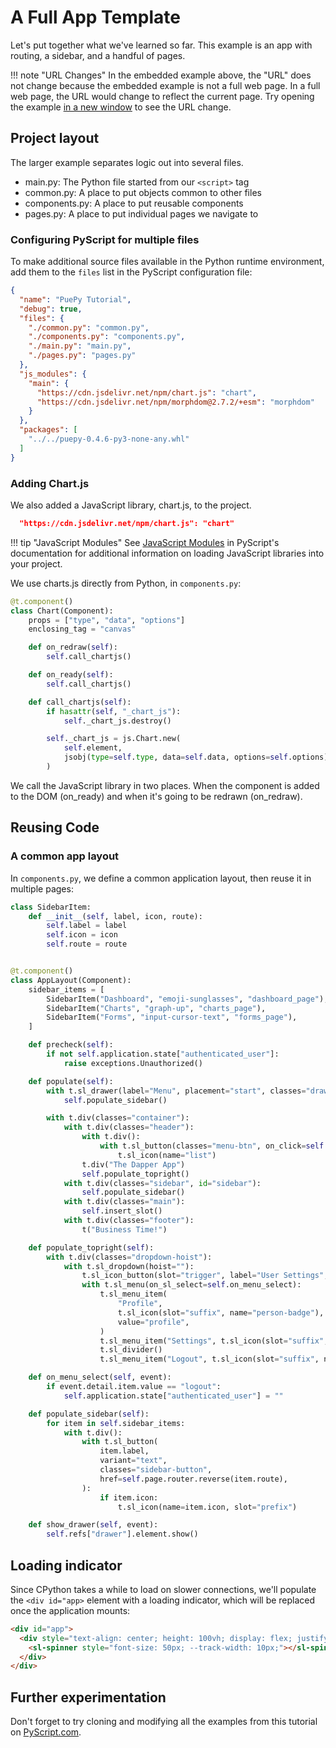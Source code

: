 # A Full App Template

Let's put together what we've learned so far. This example is an app with routing, a sidebar, and a handful of pages.

<puepy src="https://kkinder.pyscriptapps.com/puepy-tutorial/latest/tutorial/10_full_app/index.html" edit="https://pyscript.com/@kkinder/puepy-tutorial/latest" height="20em" height="35em"/>


!!! note "URL Changes"
    In the embedded example above, the "URL" does not change because the embedded example is not a full web page. In a full web page, the URL would change to reflect the current page. Try opening the example [in a new window](https://kkinder.pyscriptapps.com/puepy-tutorial/latest/tutorial/10_full_app/index.html) to see the URL change.

## Project layout

The larger example separates logic out into several files.

- main.py: The Python file started from our `<script>` tag
- common.py: A place to put objects common to other files
- components.py: A place to put reusable components
- pages.py: A place to put individual pages we navigate to

### Configuring PyScript for multiple files

To make additional source files available in the Python runtime environment, add them to the `files` list in the PyScript configuration file:

```json title="pyscript-app.json"
{
  "name": "PuePy Tutorial",
  "debug": true,
  "files": {
    "./common.py": "common.py",
    "./components.py": "components.py",
    "./main.py": "main.py",
    "./pages.py": "pages.py"
  },
  "js_modules": {
    "main": {
      "https://cdn.jsdelivr.net/npm/chart.js": "chart",
      "https://cdn.jsdelivr.net/npm/morphdom@2.7.2/+esm": "morphdom"
    }
  },
  "packages": [
    "../../puepy-0.4.6-py3-none-any.whl"
  ]
}
```

### Adding Chart.js

We also added a JavaScript library, chart.js, to the project.

```json
  "https://cdn.jsdelivr.net/npm/chart.js": "chart"
```

!!! tip "JavaScript Modules"
    See [JavaScript Modules](https://docs.pyscript.net/2024.9.2/user-guide/configuration/#javascript-modules) in
    PyScript's documentation for additional information on loading JavaScript libraries into your project.

We use charts.js directly from Python, in `components.py`:

```Python
@t.component()
class Chart(Component):
    props = ["type", "data", "options"]
    enclosing_tag = "canvas"

    def on_redraw(self):
        self.call_chartjs()

    def on_ready(self):
        self.call_chartjs()

    def call_chartjs(self):
        if hasattr(self, "_chart_js"):
            self._chart_js.destroy()

        self._chart_js = js.Chart.new(
            self.element,
            jsobj(type=self.type, data=self.data, options=self.options),
        )
```

We call the JavaScript library in two places. When the component is added to the DOM (on_ready) and when it's going to
be redrawn (on_redraw).

## Reusing Code 

### A common app layout

In `components.py`, we define a common application layout, then reuse it in multiple pages:

```Python
class SidebarItem:
    def __init__(self, label, icon, route):
        self.label = label
        self.icon = icon
        self.route = route


@t.component()
class AppLayout(Component):
    sidebar_items = [
        SidebarItem("Dashboard", "emoji-sunglasses", "dashboard_page"),
        SidebarItem("Charts", "graph-up", "charts_page"),
        SidebarItem("Forms", "input-cursor-text", "forms_page"),
    ]

    def precheck(self):
        if not self.application.state["authenticated_user"]:
            raise exceptions.Unauthorized()

    def populate(self):
        with t.sl_drawer(label="Menu", placement="start", classes="drawer-placement-start", ref="drawer"):
            self.populate_sidebar()

        with t.div(classes="container"):
            with t.div(classes="header"):
                with t.div():
                    with t.sl_button(classes="menu-btn", on_click=self.show_drawer):
                        t.sl_icon(name="list")
                t.div("The Dapper App")
                self.populate_topright()
            with t.div(classes="sidebar", id="sidebar"):
                self.populate_sidebar()
            with t.div(classes="main"):
                self.insert_slot()
            with t.div(classes="footer"):
                t("Business Time!")

    def populate_topright(self):
        with t.div(classes="dropdown-hoist"):
            with t.sl_dropdown(hoist=""):
                t.sl_icon_button(slot="trigger", label="User Settings", name="person-gear")
                with t.sl_menu(on_sl_select=self.on_menu_select):
                    t.sl_menu_item(
                        "Profile",
                        t.sl_icon(slot="suffix", name="person-badge"),
                        value="profile",
                    )
                    t.sl_menu_item("Settings", t.sl_icon(slot="suffix", name="gear"), value="settings")
                    t.sl_divider()
                    t.sl_menu_item("Logout", t.sl_icon(slot="suffix", name="box-arrow-right"), value="logout")

    def on_menu_select(self, event):
        if event.detail.item.value == "logout":
            self.application.state["authenticated_user"] = ""

    def populate_sidebar(self):
        for item in self.sidebar_items:
            with t.div():
                with t.sl_button(
                    item.label,
                    variant="text",
                    classes="sidebar-button",
                    href=self.page.router.reverse(item.route),
                ):
                    if item.icon:
                        t.sl_icon(name=item.icon, slot="prefix")

    def show_drawer(self, event):
        self.refs["drawer"].element.show()
```


## Loading indicator

Since CPython takes a while to load on slower connections, we'll populate the `<div id="app>` element with a loading 
indicator, which will be replaced once the application mounts:

```html
<div id="app">
  <div style="text-align: center; height: 100vh; display: flex; justify-content: center; align-items: center;">
    <sl-spinner style="font-size: 50px; --track-width: 10px;"></sl-spinner>
  </div>
</div>
```

## Further experimentation

Don't forget to try cloning and modifying all the examples from this tutorial on [PyScript.com](https://pyscript.com/@kkinder/puepy-tutorial/latest).

